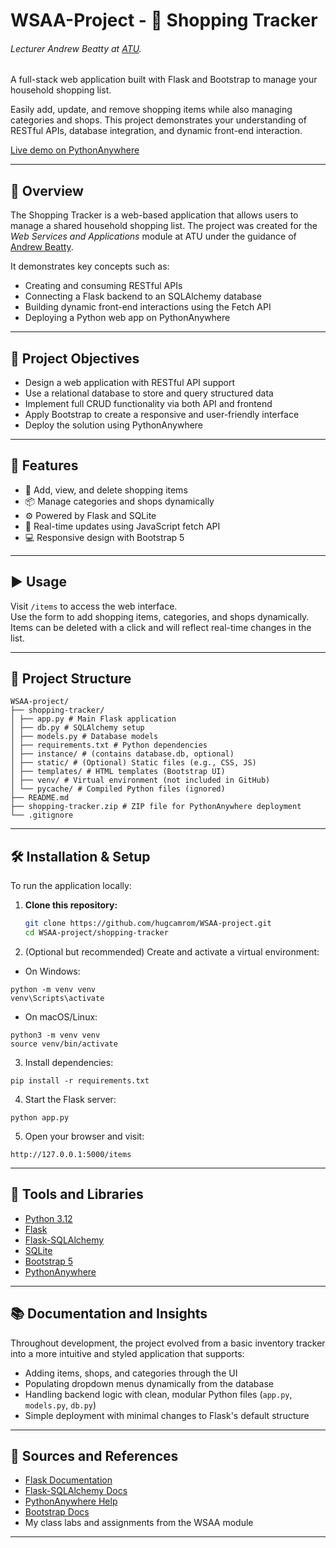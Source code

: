 # WSAA-Project - 🛒 Shopping Tracker

###### Lecturer Andrew Beatty at [ATU](https://vlegalwaymayo.atu.ie/).

A full-stack web application built with Flask and Bootstrap to manage your household shopping list.

Easily add, update, and remove shopping items while also managing categories and shops. This project demonstrates your understanding of RESTful APIs, database integration, and dynamic front-end interaction.

[Live demo on PythonAnywhere](https://hugocamachoromero1.pythonanywhere.com/items)

---
## 🧭 Overview

The Shopping Tracker is a web-based application that allows users to manage a shared household shopping list. The project was created for the *Web Services and Applications* module at ATU under the guidance of [Andrew Beatty](https://www.atu.ie/).

It demonstrates key concepts such as:
- Creating and consuming RESTful APIs
- Connecting a Flask backend to an SQLAlchemy database
- Building dynamic front-end interactions using the Fetch API
- Deploying a Python web app on PythonAnywhere

---

## 🎯 Project Objectives

- Design a web application with RESTful API support
- Use a relational database to store and query structured data
- Implement full CRUD functionality via both API and frontend
- Apply Bootstrap to create a responsive and user-friendly interface
- Deploy the solution using PythonAnywhere

---

## 🚀 Features

- 📝 Add, view, and delete shopping items
- 📦 Manage categories and shops dynamically
- ⚙️ Powered by Flask and SQLite
- 💬 Real-time updates using JavaScript fetch API
- 💻 Responsive design with Bootstrap 5

---

## ▶️ Usage

Visit `/items` to access the web interface.  
Use the form to add shopping items, categories, and shops dynamically.  
Items can be deleted with a click and will reflect real-time changes in the list.

---

## 📁 Project Structure



```
WSAA-project/
├── shopping-tracker/
│ ├── app.py # Main Flask application
│ ├── db.py # SQLAlchemy setup
│ ├── models.py # Database models
│ ├── requirements.txt # Python dependencies
│ ├── instance/ # (contains database.db, optional)
│ ├── static/ # (Optional) Static files (e.g., CSS, JS)
│ ├── templates/ # HTML templates (Bootstrap UI)
│ ├── venv/ # Virtual environment (not included in GitHub)
│ └── pycache/ # Compiled Python files (ignored)
├── README.md
├── shopping-tracker.zip # ZIP file for PythonAnywhere deployment
└── .gitignore
```

---

## 🛠️ Installation & Setup

To run the application locally:

1. **Clone this repository:**

   ```bash
   git clone https://github.com/hugcamrom/WSAA-project.git
   cd WSAA-project/shopping-tracker


2. (Optional but recommended) Create and activate a virtual environment:

- On Windows:
```
python -m venv venv
venv\Scripts\activate

```
- On macOS/Linux:
```
python3 -m venv venv
source venv/bin/activate

```

3. Install dependencies:

```
pip install -r requirements.txt

```

4. Start the Flask server:

```
python app.py

```
5. Open your browser and visit:

```
http://127.0.0.1:5000/items

```
---

## 🧰 Tools and Libraries

- [Python 3.12](https://www.python.org/)
- [Flask](https://flask.palletsprojects.com/)
- [Flask-SQLAlchemy](https://flask-sqlalchemy.palletsprojects.com/)
- [SQLite](https://www.sqlite.org/index.html)
- [Bootstrap 5](https://getbootstrap.com/)
- [PythonAnywhere](https://www.pythonanywhere.com/)

---

## 📚 Documentation and Insights

Throughout development, the project evolved from a basic inventory tracker into a more intuitive and styled application that supports:
- Adding items, shops, and categories through the UI
- Populating dropdown menus dynamically from the database
- Handling backend logic with clean, modular Python files (`app.py`, `models.py`, `db.py`)
- Simple deployment with minimal changes to Flask's default structure

---

## 🔗 Sources and References

- [Flask Documentation](https://flask.palletsprojects.com/)
- [Flask-SQLAlchemy Docs](https://flask-sqlalchemy.palletsprojects.com/)
- [PythonAnywhere Help](https://help.pythonanywhere.com/)
- [Bootstrap Docs](https://getbootstrap.com/)
- My class labs and assignments from the WSAA module

---